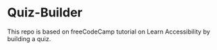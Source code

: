 # Quiz-Builder
This repo is based on freeCodeCamp tutorial on Learn Accessibility by building a quiz.
